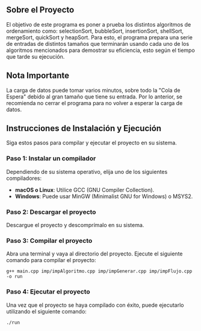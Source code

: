 ## Sobre el Proyecto

El objetivo de este programa es poner a prueba los distintos algoritmos de ordenamiento como: selectionSort, bubbleSort, insertionSort, shellSort, mergeSort,
quickSort y heapSort. Para esto, el programa prepara una serie de entradas de distintos tamaños que terminarán usando cada uno de los algoritmos mencionados 
para demostrar su eficiencia, esto según el tiempo que tarde su ejecución.   

## Nota Importante

La carga de datos puede tomar varios minutos, sobre todo la "Cola de Espera" debido al gran tamaño que tiene su entrada. Por lo anterior, se recomienda no 
cerrar el programa para no volver a esperar la carga de datos.   

## Instrucciones de Instalación y Ejecución

Siga estos pasos para compilar y ejecutar el proyecto en su sistema.

### Paso 1: Instalar un compilador

Dependiendo de su sistema operativo, elija uno de los siguientes compiladores:

- **macOS o Linux**: Utilice GCC (GNU Compiler Collection).
- **Windows**: Puede usar MinGW (Minimalist GNU for Windows) o MSYS2.

### Paso 2: Descargar el proyecto

Descargue el proyecto y descomprímalo en su sistema.

### Paso 3: Compilar el proyecto

Abra una terminal y vaya al directorio del proyecto. Ejecute el siguiente comando para compilar el proyecto:

```shell
g++ main.cpp imp/impAlgoritmo.cpp imp/impGenerar.cpp imp/impFlujo.cpp -o run
```

### Paso 4: Ejecutar el proyecto

Una vez que el proyecto se haya compilado con éxito, puede ejecutarlo utilizando el siguiente comando:

```shell
./run
```